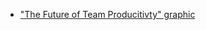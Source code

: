 - ["The Future of Team Producitivty" graphic](https://github.com/TimHanewich/Misc-Articles/releases/download/1/future-teams.pptx)